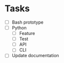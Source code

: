 # Tasks

- [ ] Bash prototype
- [ ] Python
     - [ ] Feature
     - [ ] Test
     - [ ] API
     - [ ] CLI
- [ ] Update documentation
